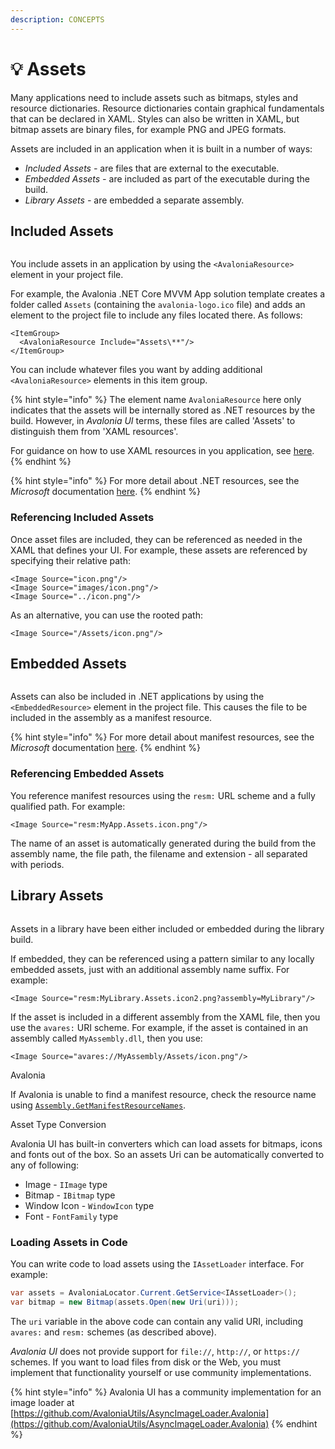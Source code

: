 ```yaml
---
description: CONCEPTS
---
```


# 💡 Assets

Many applications need to include assets such as bitmaps, styles and resource dictionaries. Resource dictionaries contain graphical fundamentals that can be declared in XAML. Styles can also be written in XAML, but bitmap assets are binary files, for example PNG and JPEG formats.

Assets are included in an application when it is built in a number of ways:

* _Included Assets -_ are files that are external to the executable.
* _Embedded Assets -_ are included as part of the executable during the build.
* _Library Assets -_ are embedded a separate assembly.

## Included Assets

<figure><img src="../.gitbook/assets/image (8).png" alt=""><figcaption></figcaption></figure>

You include assets in an application by using the `<AvaloniaResource>` element in your project file.&#x20;

For example, the Avalonia .NET Core MVVM App solution template creates a folder called `Assets` (containing the `avalonia-logo.ico` file) and adds an element to the project file to include any files located there. As follows:

```markup
<ItemGroup>
  <AvaloniaResource Include="Assets\**"/>
</ItemGroup>
```

You can include whatever files you want by adding additional `<AvaloniaResource>` elements in this item group.

{% hint style="info" %}
The element name `AvaloniaResource` here only indicates that the assets will be internally stored as .NET resources by the build. However, in _Avalonia UI_ terms, these files are called 'Assets' to distinguish them from 'XAML resources'.

For guidance on how to use XAML resources in you application, see [here](../guides/styles-and-resources/resources.md).
{% endhint %}

{% hint style="info" %}
For more detail about .NET resources, see the _Microsoft_ documentation [here](https://docs.microsoft.com/en-us/visualstudio/ide/managing-application-resources-dotnet).&#x20;
{% endhint %}

### Referencing Included Assets <a href="#referencing-assets" id="referencing-assets"></a>

Once asset files are included, they can be referenced as needed in the XAML that defines your UI. For example, these assets are referenced by specifying their relative path:

```markup
<Image Source="icon.png"/>
<Image Source="images/icon.png"/>
<Image Source="../icon.png"/>
```

As an alternative, you can use the rooted path:

```markup
<Image Source="/Assets/icon.png"/>
```

## Embedded Assets

<figure><img src="../.gitbook/assets/image (1).png" alt=""><figcaption></figcaption></figure>

Assets can also be included in .NET applications by using the `<EmbeddedResource>` element in the project file. This causes the file to be included in the assembly as a manifest resource.

{% hint style="info" %}
For more detail about manifest resources, see the _Microsoft_ documentation [here](https://docs.microsoft.com/en-us/dotnet/api/system.reflection.assembly.getmanifestresourcenames).
{% endhint %}

### Referencing Embedded Assets <a href="#referencing-assets" id="referencing-assets"></a>

You reference manifest resources using the `resm:` URL scheme and a fully qualified path. For example:

```markup
<Image Source="resm:MyApp.Assets.icon.png"/>
```

The name of an asset is automatically generated during the build from the assembly name, the file path, the filename and extension - all separated with periods.

## Library Assets

<figure><img src="../.gitbook/assets/image.png" alt=""><figcaption></figcaption></figure>

Assets in a library have been either included or embedded during the library build.&#x20;

If embedded, they can be referenced using a pattern similar to any locally embedded assets, just with an additional assembly name suffix. For example:

```markup
<Image Source="resm:MyLibrary.Assets.icon2.png?assembly=MyLibrary"/>
```

If the asset is included in a different assembly from the XAML file, then you use the `avares:` URI scheme. For example, if the asset is contained in an assembly called `MyAssembly.dll`, then you use:

```markup
<Image Source="avares://MyAssembly/Assets/icon.png"/>
```

Avalonia

&#x20;If Avalonia is unable to find a manifest resource, check the resource name using [`Assembly.GetManifestResourceNames`](https://docs.microsoft.com/en-us/dotnet/api/system.reflection.assembly.getmanifestresourcenames).



Asset Type Conversion

Avalonia UI has built-in converters which can load assets for bitmaps, icons and fonts out of the box. So an assets Uri can be automatically converted to any of following:

* Image - `IImage` type
* Bitmap - `IBitmap` type
* Window Icon - `WindowIcon` type
* Font - `FontFamily` type

### Loading Assets in Code <a href="#loading-assets-from-code" id="loading-assets-from-code"></a>

You can write code to load assets using the `IAssetLoader` interface. For example:

```csharp
var assets = AvaloniaLocator.Current.GetService<IAssetLoader>();
var bitmap = new Bitmap(assets.Open(new Uri(uri)));
```

The `uri` variable in the above code can contain any valid URI, including `avares:` and `resm:` schemes (as described above).&#x20;

_Avalonia UI_ does not provide support for `file://`, `http://`, or `https://` schemes. If you want to load files from disk or the Web, you must implement that functionality yourself or use community implementations.

{% hint style="info" %}
Avalonia UI has a community implementation for an image loader at [https://github.com/AvaloniaUtils/AsyncImageLoader.Avalonia](https://github.com/AvaloniaUtils/AsyncImageLoader.Avalonia)
{% endhint %}
